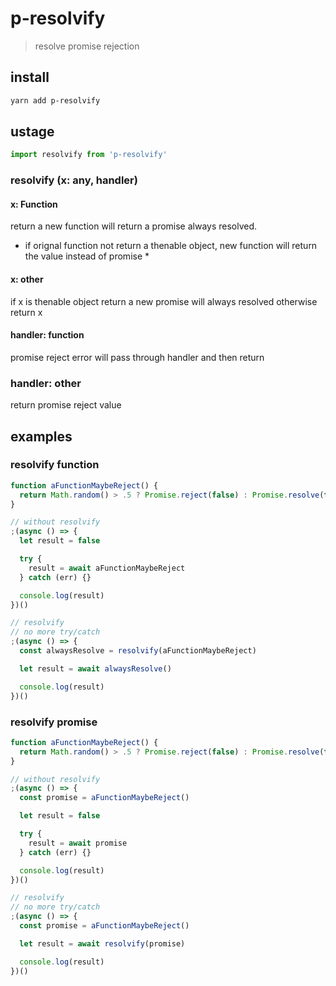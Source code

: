 # p-resolvify
 > resolve promise rejection

## install

```sh
yarn add p-resolvify
```

## ustage
```js
import resolvify from 'p-resolvify'
```

### resolvify (x: any, handler)

#### x: Function
return a new function will return a promise always resolved.
* if orignal function not return a thenable object, new function will return the value instead of promise *

#### x: other
if x is thenable object
return a new promise will always resolved
otherwise
return x

#### handler: function
promise reject error will pass through handler and then return

### handler: other
return promise reject value

## examples

### resolvify function

```js
function aFunctionMaybeReject() {
  return Math.random() > .5 ? Promise.reject(false) : Promise.resolve(true)
}

// without resolvify
;(async () => {
  let result = false

  try {
    result = await aFunctionMaybeReject
  } catch (err) {}

  console.log(result)
})()

// resolvify
// no more try/catch
;(async () => {
  const alwaysResolve = resolvify(aFunctionMaybeReject)

  let result = await alwaysResolve()

  console.log(result)
})()
```

### resolvify promise

```js
function aFunctionMaybeReject() {
  return Math.random() > .5 ? Promise.reject(false) : Promise.resolve(true)
}

// without resolvify
;(async () => {
  const promise = aFunctionMaybeReject()

  let result = false

  try {
    result = await promise
  } catch (err) {}

  console.log(result)
})()

// resolvify
// no more try/catch
;(async () => {
  const promise = aFunctionMaybeReject()

  let result = await resolvify(promise)

  console.log(result)
})()
```